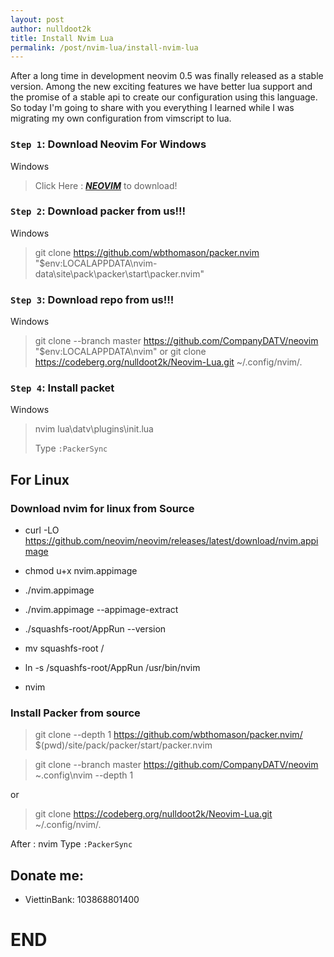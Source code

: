 ```yaml
---
layout: post
author: nulldoot2k
title: Install Nvim Lua
permalink: /post/nvim-lua/install-nvim-lua
---
```


After a long time in development neovim 0.5 was finally released as a stable version.
Among the new exciting features we have better lua support and the promise of a stable api to create our configuration using this language.
So today I'm going to share with you everything I learned while I was migrating my own configuration from vimscript to lua.

### `Step 1`: Download Neovim For Windows

Windows

> Click Here : **_[NEOVIM](https://github.com/neovim/neovim/wiki/Installing-Neovim)_** to download!

### `Step 2`: Download packer from us!!!

Windows

> git clone https://github.com/wbthomason/packer.nvim "$env:LOCALAPPDATA\nvim-data\site\pack\packer\start\packer.nvim"

### `Step 3`: Download repo from us!!!

Windows

> git clone --branch master https://github.com/CompanyDATV/neovim "$env:LOCALAPPDATA\nvim"
> or
> git clone https://codeberg.org/nulldoot2k/Neovim-Lua.git ~/.config/nvim/.

### `Step 4`: Install packet

Windows

> nvim lua\datv\plugins\init.lua
>
> Type `:PackerSync`

## For Linux

### Download nvim for linux from Source

- curl -LO https://github.com/neovim/neovim/releases/latest/download/nvim.appimage
- chmod u+x nvim.appimage
- ./nvim.appimage

- ./nvim.appimage --appimage-extract
- ./squashfs-root/AppRun --version
- mv squashfs-root /
- ln -s /squashfs-root/AppRun /usr/bin/nvim
- nvim

### Install Packer from source

> git clone --depth 1 https://github.com/wbthomason/packer.nvim/ $(pwd)/site/pack/packer/start/packer.nvim

> git clone --branch master https://github.com/CompanyDATV/neovim ~\.config\nvim --depth 1

or

> git clone https://codeberg.org/nulldoot2k/Neovim-Lua.git ~/.config/nvim/.

After : nvim Type `:PackerSync`

## Donate me:

- ViettinBank: 103868801400

# END
